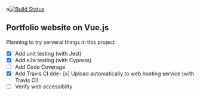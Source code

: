 a[![Build Status](https://travis-ci.org/jaakkouu/portfolio-vue.svg?branch=master)](https://travis-ci.org/jaakkouu/portfolio-vue)

## Portfolio website on Vue.js

Planning to try serveral things in this project

- [x] Add unit testing (with Jest)
- [x] Add e2e testing (with Cypress)
- [ ] Add Code Coverage
- [x] Add Travis CI
dde- [x] Upload automatically to web hosting service (with Travis CI)
- [ ] Verify web accessibilty
